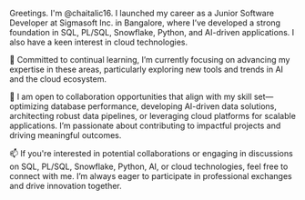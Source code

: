 Greetings. I'm @chaitalic16. I launched my career as a Junior Software Developer at Sigmasoft Inc. in Bangalore, where I’ve developed a strong foundation in SQL, PL/SQL, Snowflake, Python, and AI-driven applications. I also have a keen interest in cloud technologies.

🌱 Committed to continual learning, I’m currently focusing on advancing my expertise in these areas, particularly exploring new tools and trends in AI and the cloud ecosystem.

💼 I am open to collaboration opportunities that align with my skill set—optimizing database performance, developing AI-driven data solutions, architecting robust data pipelines, or leveraging cloud platforms for scalable applications. I’m passionate about contributing to impactful projects and driving meaningful outcomes.

📫 If you're interested in potential collaborations or engaging in discussions on SQL, PL/SQL, Snowflake, Python, AI, or cloud technologies, feel free to connect with me. I’m always eager to participate in professional exchanges and drive innovation together.

